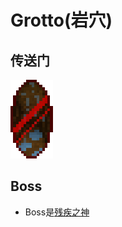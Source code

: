 # Grotto(岩穴)

## 传送门

![](assetes/locations/Grotto_Mirror.png)

## Boss

- Boss是[残疾之神](?file=005-神社/003-残疾之神 "残疾之神")